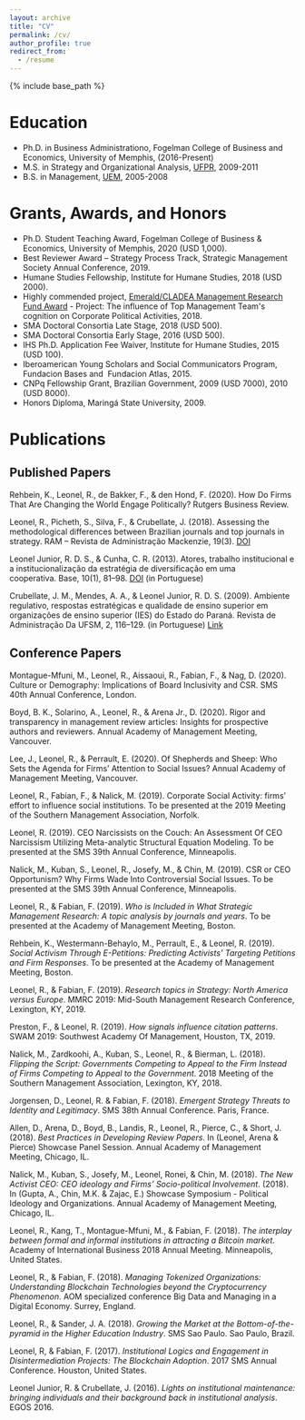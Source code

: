 ```yaml
---
layout: archive
title: "CV"
permalink: /cv/
author_profile: true
redirect_from:
  - /resume
---
```


{% include base_path %}

# Education #

* Ph.D. in Business Administrationo, Fogelman College of Business and Economics, University of Memphis, (2016-Present)
* M.S. in Strategy and Organizational Analysis, [UFPR](<http://www.prppg.ufpr.br/site/ppgadm//>), 2009-2011
* B.S. in Management, [UEM](http://www.uem.br/), 2005-2008

# Grants, Awards, and Honors #

* Ph.D. Student Teaching Award, Fogelman College of Business & Economics, University of Memphis, 2020 (USD 1,000).  
* Best Reviewer Award – Strategy Process Track, Strategic Management Society Annual Conference, 2019.  
* Humane Studies Fellowship, Institute for Humane Studies, 2018 (USD 2000).
* Highly commended project, [Emerald/CLADEA Management Research Fund Award](https://web.archive.org/web/20190117235520/http://www.emeraldgrouppublishing.com/research/awards/latin_man.htm/) - Project: The influence of Top Management Team's cognition on Corporate Political Activities, 2018.
* SMA Doctoral Consortia Late Stage, 2018 (USD 500).
* SMA Doctoral Consortia Early Stage, 2016 (USD 500).
* IHS Ph.D. Application Fee Waiver, Institute for Humane Studies, 2015 (USD 100).
* Iberoamerican Young Scholars and Social Communicators Program, Fundacion Bases and  Fundacion Atlas, 2015.
* CNPq Fellowship Grant, Brazilian Government, 2009 (USD 7000), 2010 (USD 8000).
* Honors Diploma, Maringá State University, 2009.

# Publications #

## Published Papers ##

Rehbein, K., Leonel, R., de Bakker, F., & den Hond, F. (2020). How Do Firms That Are Changing the World Engage Politically? Rutgers Business Review.

Leonel, R., Picheth, S., Silva, F., & Crubellate, J. (2018). Assessing the methodological differences between Brazilian journals and top journals in strategy. RAM – Revista de Administração Mackenzie, 19(3). [DOI](http://dx.doi.org/10.1590/1678-6971/eramr180009/)

Leonel Junior, R. D. S., & Cunha, C. R. (2013). Atores, trabalho institucional e a institucionalização da estratégia de diversificação em uma cooperativa. Base, 10(1), 81–98. [DOI](http://doi.org/10.4013/base.2013.101.07/) (in Portuguese)

Crubellate, J. M., Mendes, A. A., & Leonel Junior, R. D. S. (2009). Ambiente regulativo, respostas estratégicas e qualidade de ensino superior em organizações de ensino superior (IES) do Estado do Paraná. Revista de Administração Da UFSM, 2, 116–129. (in Portuguese) [Link](http://www.spell.org.br/documentos/ver/5096/legal-environment--strategy-and-education-quality-in-higher-education-organizations/)

## Conference Papers ##

Montague-Mfuni, M., Leonel, R., Aissaoui, R., Fabian, F., & Nag, D. (2020). Culture or Demography: Implications of Board Inclusivity and CSR. SMS 40th Annual Conference, London.

Boyd, B. K., Solarino, A., Leonel, R., & Arena Jr., D. (2020). Rigor and transparency in management review articles: Insights for prospective authors and reviewers. Annual Academy of Management Meeting, Vancouver.  

Lee, J., Leonel, R., & Perrault, E. (2020). Of Shepherds and Sheep: Who Sets the Agenda for Firms’ Attention to Social Issues? Annual Academy of Management Meeting, Vancouver.

Leonel, R., Fabian, F., & Nalick, M. (2019). Corporate Social Activity: firms’ effort to influence social institutions. To be presented at the 2019 Meeting of the Southern Management Association, Norfolk.

Leonel, R. (2019). CEO Narcissists on the Couch: An Assessment Of CEO Narcissism Utilizing Meta-analytic Structural Equation Modeling. To be presented at the SMS 39th Annual Conference, Minneapolis.

Nalick, M., Kuban, S., Leonel, R., Josefy, M., & Chin, M. (2019). CSR or CEO Opportunism? Why Firms Wade Into Controversial Social Issues. To be presented at the SMS 39th Annual Conference, Minneapolis.

Leonel, R., & Fabian, F. (2019). *Who is Included in What Strategic Management Research: A topic analysis by journals and years*. To be presented at the Academy of Management Meeting, Boston.

Rehbein, K., Westermann-Behaylo, M., Perrault, E., & Leonel, R. (2019). *Social Activism Through E-Petitions: Predicting Activists' Targeting Petitions and Firm Responses*. To be presented at the Academy of Management Meeting, Boston.

Leonel, R., & Fabian, F. (2019). *Research topics in Strategy: North America versus Europe*. MMRC 2019: Mid-South Management Research Conference, Lexington, KY, 2019.

Preston, F., & Leonel, R. (2019). *How signals influence citation patterns*. SWAM 2019: Southwest Academy Of Management, Houston, TX, 2019.

Nalick, M., Zardkoohi, A., Kuban, S., Leonel, R., & Bierman, L. (2018). *Flipping the Script: Governments Competing to Appeal to the Firm Instead of Firms Competing to Appeal to the Government*. 2018 Meeting of the Southern Management Association, Lexington, KY, 2018.

Jorgensen, D., Leonel, R. & Fabian, F. (2018). *Emergent Strategy Threats to Identity and Legitimacy*. SMS 38th Annual Conference. Paris, France.

Allen, D., Arena, D., Boyd, B., Landis, R., Leonel, R., Pierce, C., & Short, J. (2018). *Best Practices in Developing Review Papers*. In (Leonel, Arena & Pierce) Showcase Panel Session. Annual Academy of Management Meeting, Chicago, IL.

Nalick, M., Kuban, S., Josefy, M., Leonel, Ronei, & Chin, M. (2018). *The New Activist CEO: CEO ideology and Firms’ Socio-political Involvement*. (2018). In (Gupta, A., Chin, M.K. & Zajac, E.) Showcase Symposium - Political Ideology and Organizations. Annual Academy of Management Meeting, Chicago, IL.

Leonel, R., Kang, T., Montague-Mfuni, M., & Fabian, F. (2018). *The interplay between formal and informal institutions in attracting a Bitcoin market*. Academy of International Business 2018 Annual Meeting. Minneapolis, United States.

Leonel, R., & Fabian, F. (2018). *Managing Tokenized Organizations: Understanding Blockchain Technologies beyond the Cryptocurrency Phenomenon*. AOM specialized conference Big Data and Managing in a Digital Economy. Surrey, England.

Leonel, R., & Sander, J. A. (2018). *Growing the Market at the Bottom-of-the-pyramid in the Higher Education Industry*. SMS Sao Paulo. Sao Paulo, Brazil.

Leonel, R, & Fabian, F. (2017). *Institutional Logics and Engagement in Disintermediation Projects: The Blockchain Adoption*. 2017 SMS Annual Conference. Houston, United States.

Leonel Junior, R. & Crubellate, J. (2016). *Lights on institutional maintenance: bringing individuals and their background back in institutional analysis*. EGOS 2016.
